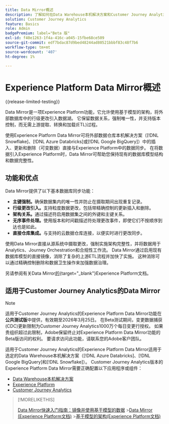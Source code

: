 ```yaml
---
title: Data Mirror概述
description: 了解如何在Data Warehouse本机解决方案和Customer Journey Analytics之间同步数据
solution: Customer Journey Analytics
feature: Basics
role: Admin
badgePremium: label="Beta 版"
exl-id: f40e1263-1f4a-416c-a045-15fbe68ce509
source-git-commit: edf7bdac87d9bed48244ad80521bbbf83c48f7b6
workflow-type: tm+mt
source-wordcount: '407'
ht-degree: 1%

---
```


# Experience Platform Data Mirror概述

{{release-limited-testing}}

Data Mirror是一项Experience Platform功能，它允许使用基于模型的架构，将外部数据库中的行级更改引入数据湖。 它保留数据关系，强制唯一性，并支持版本控制，而无需上游提取、转换和加载(ETL)过程。

使用Experience Platform Data Mirror可将外部数据仓库本机解决方案（[!DNL Snowflake]、[!DNL Azure Databricks]或[!DNL Google BigQuery]）中的插入、更新和删除（可变数据）直接与Experience Platform中的数据同步。 在将数据引入Experience Platform时，Data Mirror可帮助您保持现有的数据库模型结构和数据完整性。

## 功能和优点

Data Mirror提供了以下基本数据库同步功能：

* **主键强制。**&#x200B;确保数据集内的唯一性并防止在摄取期间出现重复记录。
* **行级更改引入。**&#x200B;支持粒度数据更改，包括带精确控制的更新插入和删除。
* **架构关系。**&#x200B;通过描述符启用数据集之间的外键和主键关系。
* **无序事件处理。**&#x200B;使用版本和时间戳描述符处理更改事件，即使它们不按顺序到达也是如此。
* **直接仓库集成。**&#x200B;与支持的云数据仓库连接，以便实时进行更改同步。

使用Data Mirror直接从源系统中摄取更改，强制实施架构完整性，并将数据用于Analytics、Journey Orchestration和合规性工作流。 Data Mirror通过启用现有数据库模型的直接镜像，消除了复杂的上游ETL流程并加快了实施。 这种消除可以通过精确控制删除和数据卫生操作来加强数据治理。

另请参阅有关Data Mirror[的](https://experienceleague.adobe.com/zh-hans/docs/experience-platform/xdm/data-mirror/overview){target="_blank"}Experience Platform文档。

## 适用于Customer Journey Analytics的Data Mirror

>[!NOTE]
>
>适用于Customer Journey Analytics的Experience Platform Data Mirror功能在&#x200B;**公共测试版**&#x200B;中提供，有效期至2026年3月25日。 在Beta测试期间，变更数据捕获(CDC)更新限制为Customer Journey Analytics1000万个每日变更行授权。 如果贵组织超过此限制，Adobe保留终止对Experience Platform Data Mirror功能的Beta版访问的权利。 要请求访问此功能，请联系您的Adobe客户团队。
>

适用于Customer Journey Analytics的Experience Platform Data Mirror适用于选定的Data Warehouse本机解决方案（[!DNL Azure Databricks]、[!DNL Google BigQuery]和[!DNL Snowflake]）。 Customer Journey Analytics版本的Experience Platform Data Mirror需要正确配置以下应用程序或组件：

* [Data Warehouse本机解决方案](datawarehouse.md)
* [Experience Platform](aep.md)
* [Customer Journey Analytics](cja.md)

>[!MORELIKETHIS]
>
>[Data Mirror快速入门指南：镜像并使用基于模型的数据](model-based.md)
>&#x200B;>[Data Mirror (Experience Platform文档)](https://experienceleague.adobe.com/zh-hans/docs/experience-platform/xdm/data-mirror/overview)
>&#x200B;>[基于模型的架构(Experience Platform文档)](https://experienceleague.adobe.com/zh-hans/docs/experience-platform/xdm/schema/model-based)
